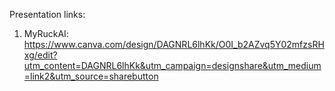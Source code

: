 Presentation links:

1. MyRuckAI: https://www.canva.com/design/DAGNRL6lhKk/O0I_b2AZvq5Y02mfzsRHxg/edit?utm_content=DAGNRL6lhKk&utm_campaign=designshare&utm_medium=link2&utm_source=sharebutton
